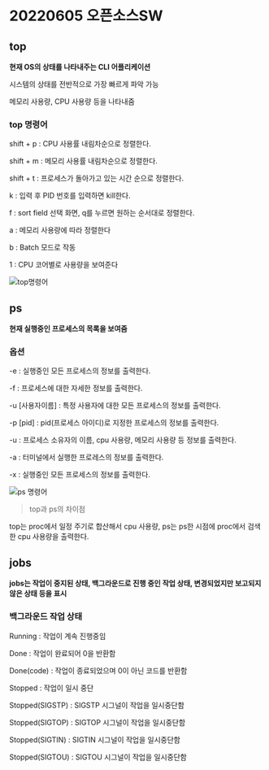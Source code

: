 # 20220605 오픈소스SW

## top 

**현재 OS의 상태를 나타내주는 CLI 어플리케이션**

시스템의 상태를 전반적으로 가장 빠르게 파악 가능

메모리 사용량, CPU 사용량 등을 나타내줌

### top 명령어

shift + p : CPU 사용률 내림차순으로 정렬한다.

shift + m : 메모리 사용률 내림차순으로 정렬한다.

shift + t : 프로세스가 돌아가고 있는 시간 순으로 정렬한다.

k : 입력 후 PID 번호를 입력하면 kill한다.

f : sort field 선택 화면, q를 누르면 원하는 순서대로 정렬한다.

a : 메모리 사용량에 따라 정렬한다

b : Batch 모드로 작동

1 : CPU 코어별로 사용량을 보여준다

![top명령어](https://user-images.githubusercontent.com/106607389/171990130-fd8d4f32-7b8d-4431-832b-872f2e796964.PNG)

## ps

**현재 실행중인 프로세스의 목록을 보여줌**

### 옵션


-e : 실행중인 모든 프로세스의 정보를 출력한다.

-f : 프로세스에 대한 자세한 정보를 출력한다.

-u [사용자이름] : 특정 사용자에 대한 모든 프로세스의 정보를 출력한다.

-p [pid] : pid(프로세스 아이디)로 지정한 프로세스의 정보를 출력한다.

-u : 프로세스 소유자의 이름, cpu 사용량, 메모리 사용량 등 정보를 출력한다.

-a : 터미널에서 실행한 프로레스의 정보를 출력한다.

-x : 실행중인 모든 프로세스의 정보를 출력한다.

![ps 명령어](https://user-images.githubusercontent.com/106607389/171991064-76b7348b-d991-49de-9ac6-fc5313fe4472.PNG)


> top과 ps의 차이점

top는 proc에서 일정 주기로 합산해서 cpu 사용량, ps는 ps한 시점에 proc에서 검색한 cpu 사용량을 출력한다. 

## jobs

**jobs는 작업이 중지된 상태, 백그라운드로 진행 중인 작업 상태, 변경되었지만 보고되지 않은 상태 등을 표시**

### 백그라운드 작업 상태

Running : 작업이 계속 진행중임

Done :  작업이 완료되어 0을 반환함

Done(code) : 작업이 종료되었으며 0이 아닌 코드를 반환함

Stopped : 작업이 일시 중단

Stopped(SIGSTP) : SIGSTP 시그널이 작업을 일시중단함

Stopped(SIGTOP) : SIGTOP 시그널이 작업을 일시중단함

Stopped(SIGTIN) : SIGTIN 시그널이 작업을 일시중단함

Stopped(SIGTOU) : SIGTOU 시그널이 작업을 일시중단함






